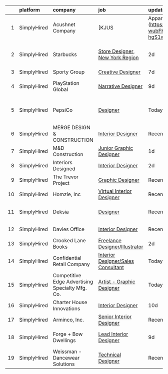 

|    | platform    | company                                         | job                                                                                                                                                                     | update_time   | location                  |
|---:|:------------|:------------------------------------------------|:------------------------------------------------------------------------------------------------------------------------------------------------------------------------|:--------------|:--------------------------|
|  1 | SimplyHired | Acushnet Company                                | [KJUS | Apparel Designer and Developer (Ski and Outerwear)](https://www.simplyhired.com/job/V5O-wubFKPxUtvtczemVRRWnrWgHMzHFnTvOTg2a6gc98RfN-hgS1w?q=creative+designer) | Recently      | Boulder, CO               |
|  2 | SimplyHired | Starbucks                                       | [Store Designer, New York Region](https://www.simplyhired.com/job/X9pmha1EHkd_r-b57kA6Iop25r83c6nID8Lqe0-u1FQOOb2P-KKmng?q=creative+designer)                           | 2d            | New York, NY +1 location  |
|  3 | SimplyHired | Sporty Group                                    | [Creative Designer](https://www.simplyhired.com/job/LY7JCYa7jfEKJtramIn8f8rGiBC5xWYp87PlYAQq79OYTJhTehLp0g?q=creative+designer)                                         | 7d            | Remote                    |
|  4 | SimplyHired | PlayStation Global                              | [Narrative Designer](https://www.simplyhired.com/job/nk5HLXTULmA18g3HpO654by6P9Hiapcqnt1763yBKfm3iQJyxAmnMw?q=creative+designer)                                        | 9d            | San Diego, CA             |
|  5 | SimplyHired | PepsiCo                                         | [Designer](https://www.simplyhired.com/job/ay_0pV5ZHvKlOL3vmDsRPYM3r7MC8mDCzVyg3pHyJCp4dI2_YkKiFw?q=creative+designer)                                                  | Today         | New York, NY +2 locations |
|  6 | SimplyHired | MERGE DESIGN & CONSTRUCTION                     | [Interior Designer](https://www.simplyhired.com/job/RXrMWbBUeoKwRNJWIe3AQ9AP0rAqYJ-dKkj2ZIWx_tc7AQF1Z8otDA?q=creative+designer)                                         | Recently      | Las Vegas, NV             |
|  7 | SimplyHired | M&D Construction                                | [Junior Graphic Designer](https://www.simplyhired.com/job/bD7_lZF9n4ux6NTvbX_r-idwEiHfXar8_K9ago-b28VOOsiRkZEaWg?q=creative+designer)                                   | 1d            | Remote                    |
|  8 | SimplyHired | Interiors Designed                              | [Interior Designer](https://www.simplyhired.com/job/xp_Wz3_BXWTbVs3W00uzMwW5ShSTW2YViX6mPeddrN3WbKwUrwqkXA?q=creative+designer)                                         | 2d            | Remote                    |
|  9 | SimplyHired | The Trevor Project                              | [Graphic Designer](https://www.simplyhired.com/job/tjrBtD4PzDL4mp3c9dNFO-7eBUYEV-Bb7xcxXZXeqx57IQRsJW7umA?q=creative+designer)                                          | Recently      | United States             |
| 10 | SimplyHired | Homzie, Inc                                     | [Virtual Interior Designer](https://www.simplyhired.com/job/7PEglJMm2BIPDW3p7bC1eTbnBnq9ZWVZecQaHxU7AN_QC_1Y7WqAPw?q=creative+designer)                                 | Recently      | Remote                    |
| 11 | SimplyHired | Deksia                                          | [Designer](https://www.simplyhired.com/job/vfjDxQcsO-WpBsPhKO6J3Gq9C564wHbdjhi6DdgW9-oEIQtCKX5Xgg?q=creative+designer)                                                  | Recently      | Des Moines, IA            |
| 12 | SimplyHired | Davies Office                                   | [Interior Designer](https://www.simplyhired.com/job/R1pMQMdivspqfTPTpaf3ah-ajNnewie2GabU4g_PkPn9nIshmywm2g?q=creative+designer)                                         | Recently      | Albany, NY                |
| 13 | SimplyHired | Crooked Lane Books                              | [Freelance Designer/Illustrator](https://www.simplyhired.com/job/7-oep-i_7yGCdk0DJ_OH2vzdbNj70sC1mFujxIhSI1Owd9RNnsIQkw?q=creative+designer)                            | 2d            | Remote                    |
| 14 | SimplyHired | Confidential Retail Company                     | [Interior Designer/Sales Consultant](https://www.simplyhired.com/job/Hg4nVQIZmU7hoEQlf5M2rEr7vbvk0lJNNh8OZA38KX9VlQzdRMfKUg?q=creative+designer)                        | Today         | Ocean View, DE            |
| 15 | SimplyHired | Competitive Edge Advertising Specialty Mfg. Co. | [Artist - Graphic Designer](https://www.simplyhired.com/job/eFcCBva3JI7DScfPGVqjpalQ7mB9Is8sswgJw5W9HFwwecxwEG6-0g?q=creative+designer)                                 | Today         | Des Moines, IA            |
| 16 | SimplyHired | Charter House Innovations                       | [Interior Designer](https://www.simplyhired.com/job/ia78moa4siA-saMHQyjzCH4ZtHKlfuY6wbFjzgpiVcz1z68VinpL_g?q=creative+designer)                                         | 10d           | Zeeland, MI               |
| 17 | SimplyHired | Arminco, Inc.                                   | [Senior Interior Designer](https://www.simplyhired.com/job/BZF3A8R2ihVOcBYOcMOD6xu_BjIYQYs3IOZ4NtlzyMI1EQec990NIQ?q=creative+designer)                                  | Recently      | Sterling, VA              |
| 18 | SimplyHired | Forge + Bow Dwellings                           | [Lead Interior Designer](https://www.simplyhired.com/job/KrsEZy26JGICpt08ZQ7QPPzFYb6Kiiow5QRQb0ncPDzB8dqA1zgkmg?q=creative+designer)                                    | 9d            | Fort Collins, CO          |
| 19 | SimplyHired | Weissman - Dancewear Solutions                  | [Technical Designer](https://www.simplyhired.com/job/xtar5z6EMRyclIiGv4njTs8bFu9PXXFzqou0QGXxGoOGwzdm8JSL4A?q=creative+designer)                                        | Recently      | St. Louis, MO             |